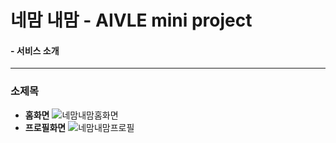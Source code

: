 # 네맘 내맘 - AIVLE mini project
#### - 서비스 소개

----------------
### 소제목

* **홈화면**
![네맘내맘홈화면](https://user-images.githubusercontent.com/43026485/151468848-bfb83227-ee30-442b-a294-5398c141ae3a.jpg)
* **프로필화면**
![네맘내맘프로필](https://user-images.githubusercontent.com/43026485/151468063-05f7534c-5082-4069-ab9f-dde274cb433e.jpg)

